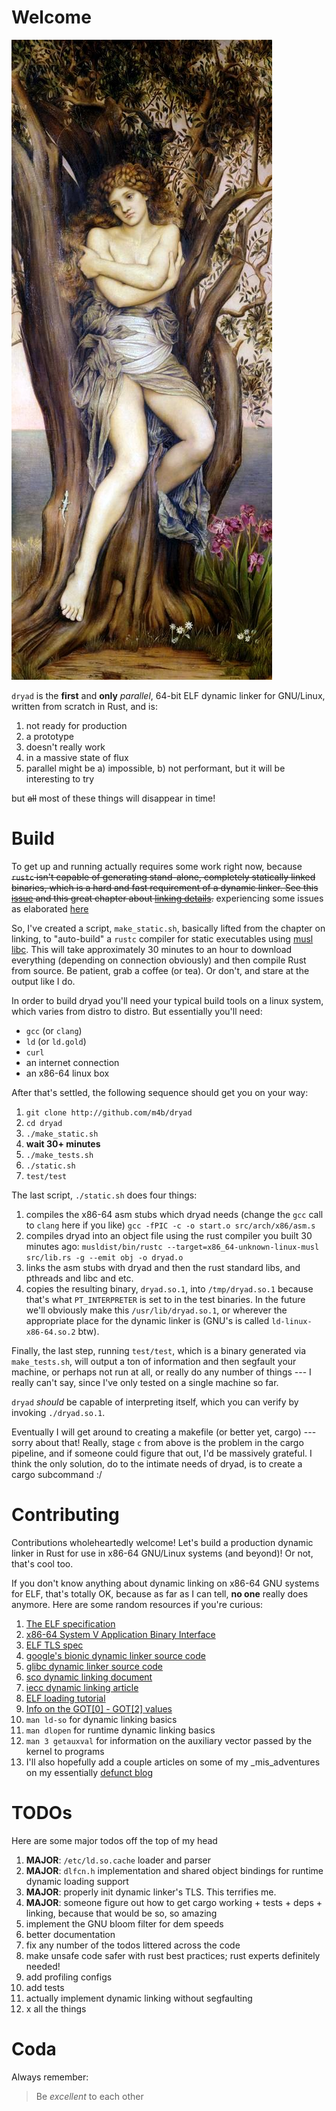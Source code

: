 # Welcome

![dryad](doc/dryad.jpg)

`dryad` is the **first** and **only** _parallel_, 64-bit ELF dynamic linker for GNU/Linux, written from scratch in Rust, and is:

1. not ready for production
2. a prototype
3. doesn't really work
4. in a massive state of flux
5. parallel might be a) impossible, b) not performant, but it will be interesting to try

but ~~all~~ most of these things will disappear in time!

# Build

To get up and running actually requires some work right now, because ~~`rustc` isn't capable of generating stand-alone, completely statically linked binaries, which is a hard and fast requirement of a dynamic linker.  See this [issue](https://internals.rust-lang.org/t/static-binary-support-in-rust/2011) and this great chapter about [linking details](https://doc.rust-lang.org/book/advanced-linking.html).~~ experiencing some issues as elaborated [here](https://internals.rust-lang.org/t/static-binary-support-in-rust/2011/55)

So, I've created a script, `make_static.sh`, basically lifted from the chapter on linking, to "auto-build" a `rustc` compiler for static executables using [musl libc](http://www.musl-libc.org/).  This will take approximately 30 minutes to an hour to download everything (depending on connection obviously) and then compile Rust from source.  Be patient, grab a coffee (or tea).  Or don't, and stare at the output like I do.

In order to build dryad you'll need your typical build tools on a linux system, which varies from distro to distro.  But essentially you'll need:

- `gcc` (or `clang`)
- `ld` (or `ld.gold`)
- `curl`
- an internet connection
- an x86-64 linux box

After that's settled, the following sequence should get you on your way:

1. `git clone http://github.com/m4b/dryad`
2. `cd dryad`
3. `./make_static.sh`
4. **wait 30+ minutes**
5. `./make_tests.sh`
5. `./static.sh`
6. `test/test`

The last script, `./static.sh` does four things:

1. compiles the x86-64 asm stubs which dryad needs (change the `gcc` call to `clang` here if you like)
   `gcc -fPIC -c -o start.o src/arch/x86/asm.s`
2. compiles dryad into an object file using the rust compiler you built 30 minutes ago: `musldist/bin/rustc --target=x86_64-unknown-linux-musl src/lib.rs -g --emit obj -o dryad.o`
3. links the asm stubs with dryad and then the rust standard libs, and pthreads and libc and etc.
4. copies the resulting binary, `dryad.so.1`, into `/tmp/dryad.so.1` because that's what `PT_INTERPRETER` is set to in the test binaries. In the future we'll obviously make this `/usr/lib/dryad.so.1`, or wherever the appropriate place for the dynamic linker is (GNU's is called `ld-linux-x86-64.so.2` btw).

Finally, the last step, running `test/test`, which is a binary generated via `make_tests.sh`, will output a ton of information and then segfault your machine, or perhaps not run at all, or really do any number of things --- I really can't say, since I've only tested on a single machine so far.

`dryad` _should_ be capable of interpreting itself, which you can verify by invoking `./dryad.so.1`.

Eventually I will get around to creating a makefile (or better yet, cargo) --- sorry about that!  Really, stage `c` from above is the problem in the cargo pipeline, and if someone could figure that out, I'd be massively grateful.  I think the only solution, do to the intimate needs of dryad, is to create a cargo subcommand :/

# Contributing

Contributions wholeheartedly welcome!  Let's build a production dynamic linker in Rust for use in x86-64 GNU/Linux systems (and beyond)!  Or not, that's cool too.

If you don't know anything about dynamic linking on x86-64 GNU systems for ELF, that's totally OK, because as far as I can tell, **no one** really does anymore. Here are some random resources if you're curious:

1. [The ELF specification](http://flint.cs.yale.edu/cs422/doc/ELF_Format.pdf)
2. [x86-64 System V Application Binary Interface](http://www.x86-64.org/documentation/abi.pdf)
3. [ELF TLS spec](http://people.redhat.com/aoliva/writeups/TLS/RFC-TLSDESC-x86.txt)
3. [google's bionic dynamic linker source code](http://github.com/android/platform_bionic/)
4. [glibc dynamic linker source code](https://fossies.org/dox/glibc-2.22/rtld_8c_source.html)
5. [sco dynamic linking document](http://www.sco.com/developers/gabi/latest/ch5.dynamic.html)
6. [iecc dynamic linking article](http://www.iecc.com/linker/linker10.html)
7. [ELF loading tutorial](http://www.gelato.unsw.edu.au/IA64wiki/LoadingELFFiles)
8. [Info on the GOT[0] - GOT[2] values](http://users.eecs.northwestern.edu/~kch479/docs/notes/linking.html)
8. `man ld-so` for dynamic linking basics
9. `man dlopen` for runtime dynamic linking basics
10. `man 3 getauxval` for information on the auxiliary vector passed by the kernel to programs
11. I'll also hopefully add a couple articles on some of my _mis_adventures on my essentially [defunct blog](http://www.m4b.io)

# TODOs

Here are some major todos off the top of my head

1. **MAJOR**: `/etc/ld.so.cache` loader and parser
2. **MAJOR**: `dlfcn.h` implementation and shared object bindings for runtime dynamic loading support
3. **MAJOR**: properly init dynamic linker's TLS.  This terrifies me.
4. **MAJOR**: someone figure out how to get cargo working + tests + deps + linking, because that would be so, so amazing
5. implement the GNU bloom filter for dem speeds
6. better documentation
7. fix any number of the todos littered across the code
8. make unsafe code safer with rust best practices; rust experts definitely needed!
9. add profiling configs
10. add tests
11. actually implement dynamic linking without segfaulting
12. x all the things

# Coda

Always remember:
> Be _excellent_ to each other
